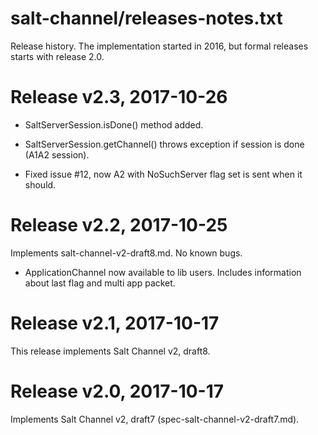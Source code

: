 salt-channel/releases-notes.txt
===============================

Release history. The implementation started in 2016, but formal 
releases starts with release 2.0.


Release v2.3, 2017-10-26
========================

* SaltServerSession.isDone() method added.

* SaltServerSession.getChannel() throws exception if session is done 
  (A1A2 session).
  
* Fixed issue #12, now A2 with NoSuchServer flag set is sent when
  it should.



Release v2.2, 2017-10-25
========================

Implements salt-channel-v2-draft8.md. No known bugs.

* ApplicationChannel now available to lib users. Includes
  information about last flag and multi app packet.



Release v2.1, 2017-10-17
========================

This release implements Salt Channel v2, draft8.



Release v2.0, 2017-10-17
========================

Implements Salt Channel v2, draft7 (spec-salt-channel-v2-draft7.md).

